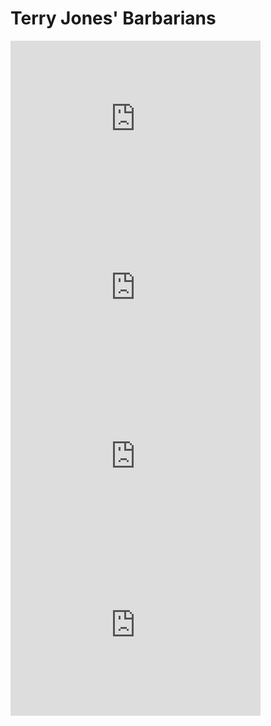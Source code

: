 # Terry Jones' Barbarians

<iframe frameborder="0" width="400" height="270" src="https://www.dailymotion.com/embed/video/x429tzi" allowfullscreen allow="autoplay"></iframe>

<iframe frameborder="0" width="400" height="270" src="https://www.dailymotion.com/embed/video/x42a2ep" allowfullscreen allow="autoplay"></iframe>

<iframe frameborder="0" width="400" height="270" src="https://www.dailymotion.com/embed/video/x42uyeu" allowfullscreen allow="autoplay"></iframe>

<iframe frameborder="0" width="400" height="270" src="https://www.dailymotion.com/embed/video/x42v7ip" allowfullscreen allow="autoplay"></iframe>

